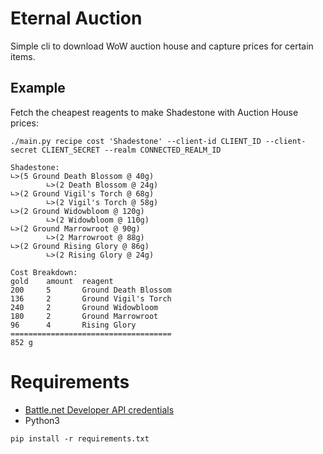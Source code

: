 # Eternal Auction

Simple cli to download WoW auction house and capture prices for certain items.

## Example

Fetch the cheapest reagents to make Shadestone with Auction House prices: 

```shell
./main.py recipe cost 'Shadestone' --client-id CLIENT_ID --client-secret CLIENT_SECRET --realm CONNECTED_REALM_ID

Shadestone:
∟>(5 Ground Death Blossom @ 40g)
        ∟>(2 Death Blossom @ 24g)
∟>(2 Ground Vigil's Torch @ 68g)
        ∟>(2 Vigil's Torch @ 58g)
∟>(2 Ground Widowbloom @ 120g)
        ∟>(2 Widowbloom @ 110g)
∟>(2 Ground Marrowroot @ 90g)
        ∟>(2 Marrowroot @ 88g)
∟>(2 Ground Rising Glory @ 86g)
        ∟>(2 Rising Glory @ 24g)

Cost Breakdown:
gold    amount  reagent
200     5       Ground Death Blossom
136     2       Ground Vigil's Torch
240     2       Ground Widowbloom
180     2       Ground Marrowroot
96      4       Rising Glory
====================================
852 g
```

# Requirements

- [Battle.net Developer API credentials](https://develop.battle.net/documentation/guides/getting-started)
- Python3

```shell
pip install -r requirements.txt
```